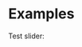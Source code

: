 <script src='springslider.js'></script>
<link rel="stylesheet" href="springslider.css">

# Examples

Test slider:

<div id='slider-1'></div>
<script>
document.querySelector('#slider-1').appendChild(SpringSlider())
</script>
